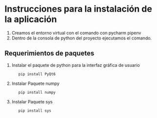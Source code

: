 # Instrucciones para la instalación de la aplicación

1. Creamos el entorno virtual con el comando con pycharm pipenv
2. Dentro de la consola de python del proyecto ejecutamos el comando.

## Requerimientos de paquetes

1. Instalar el paquete de python para la interfaz gráfica de usuario
    ```bash
       pip install PyQt6
    ```
2. Instalar Paquete numpy
    ```bash
       pip install numpy
    ```
3. Instalar Paquete sys
    ```bash
       pip install sys
    ```